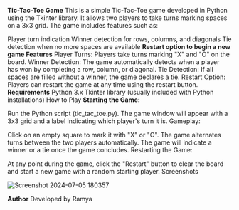**Tic-Tac-Toe Game**
This is a simple Tic-Tac-Toe game developed in Python using the Tkinter library. It allows two players to take turns marking spaces on a 3x3 grid. The game includes features such as:

Player turn indication
Winner detection for rows, columns, and diagonals
Tie detection when no more spaces are available
**Restart option to begin a new game
Features**
Player Turns: Players take turns marking "X" and "O" on the board.
Winner Detection: The game automatically detects when a player has won by completing a row, column, or diagonal.
Tie Detection: If all spaces are filled without a winner, the game declares a tie.
Restart Option: Players can restart the game at any time using the restart button.
**Requirements**
Python 3.x
Tkinter library (usually included with Python installations)
How to Play
**Starting the Game:**

Run the Python script (tic_tac_toe.py).
The game window will appear with a 3x3 grid and a label indicating which player's turn it is.
Gameplay:

Click on an empty square to mark it with "X" or "O".
The game alternates turns between the two players automatically.
The game will indicate a winner or a tie once the game concludes.
Restarting the Game:

At any point during the game, click the "Restart" button to clear the board and start a new game with a random starting player.
Screenshots

![Screenshot 2024-07-05 180357](https://github.com/Ramyadarapureddy/tic_tac_toe/assets/155304926/3827d746-7690-4c9c-89d5-76f64a81f5b3)


**Author**
Developed by Ramya
